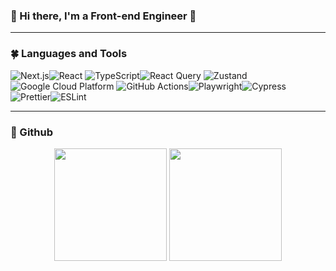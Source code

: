 ### 🌻 Hi there, I'm a Front-end Engineer 👋

---

### 🍀 Languages and Tools
<img src="https://img.shields.io/badge/Next.js-000000?style=flat&logo=next.js&logoColor=white" alt="Next.js" /><img src="https://img.shields.io/badge/React-61DAFB?style=flat&logo=react&logoColor=000" alt="React" />
<img src="https://img.shields.io/badge/TypeScript-3178C6?style=flat&logo=typescript&logoColor=fff" alt="TypeScript" /><img src="https://img.shields.io/badge/ReactQuery-FF4154?style=flat&logo=reactquery&logoColor=fff" alt="React Query" />
<img src="https://img.shields.io/badge/Zustand-000?style=flat&logo=z&logoColor=fff" alt="Zustand" /><img src="https://img.shields.io/badge/GCP-4285F4?style=flat&logo=googlecloud&logoColor=white" alt="Google Cloud Platform" />
<img src="https://img.shields.io/badge/GitHub Actions-2088FF?style=flat&logo=githubactions&logoColor=white" alt="GitHub Actions" /><img src="https://img.shields.io/badge/Playwright-2EAD33?style=flat&logo=playwright&logoColor=white" alt="Playwright" /><img src="https://img.shields.io/badge/Cypress-17202C?style=flat&logo=cypress&logoColor=fff" alt="Cypress" /><img src="https://img.shields.io/badge/Prettier-F7B93E?style=flat&logo=prettier&logoColor=000" alt="Prettier" /><img src="https://img.shields.io/badge/ESLint-4B32C3?style=flat&logo=eslint&logoColor=fff" alt="ESLint" />

---

### 🌱 Github

<p align="center">
  <img src="https://github-readme-stats.vercel.app/api?username=kevinGwon&show_icons=true&hide=contribs&theme=tokyonight" height="180px"/>
  <img src="https://github-readme-stats.vercel.app/api/top-langs/?username=kevinGwon&layout=compact&theme=tokyonight" height="180px"/>
</p>
